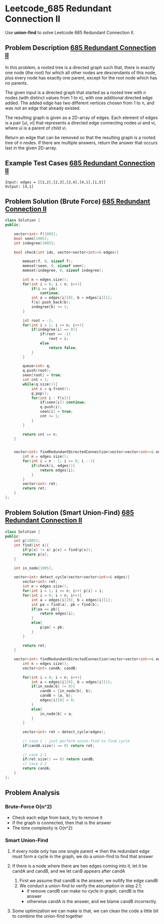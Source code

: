 # Leetcode_685 Redundant Connection II



Use **union-find** to solve Leetcode 685 Redundant Connection II.
<!--more-->


## Problem Description [685 Redundant Connection II](https://leetcode.com/problems/redundant-connection-ii/)

<p>
In this problem, a rooted tree is a directed graph such that, there is exactly one node (the root) for which all other nodes are descendants of this node, plus every node has exactly one parent, except for the root node which has no parents.

The given input is a directed graph that started as a rooted tree with n nodes (with distinct values from 1 to n), with one additional directed edge added. The added edge has two different vertices chosen from 1 to n, and was not an edge that already existed.

The resulting graph is given as a 2D-array of edges. Each element of edges is a pair [ui, vi] that represents a directed edge connecting nodes ui and vi, where ui is a parent of child vi.

Return an edge that can be removed so that the resulting graph is a rooted tree of n nodes. If there are multiple answers, return the answer that occurs last in the given 2D-array.
</p>


## Example Test Cases [685 Redundant Connection II](https://leetcode.com/problems/redundant-connection-ii/)

```
Input: edges = [[1,2],[2,3],[3,4],[4,1],[1,5]]
Output: [4,1]
```


## Problem Solution (Brute Force) [685 Redundant Connection II](https://leetcode.com/problems/redundant-connection-ii/)

```cpp
class Solution {
public:
    
    vector<int> f[1005];
    bool seen[1005];
    int indegree[1005];
    
    bool check(int idx, vector<vector<int>>& edges){
        
        memset(f, 0, sizeof f);
        memset(seen, 0, sizeof seen);
        memset(indegree, 0, sizeof indegree);
        
        int n = edges.size();
        for(int i = 0; i < n; i++){
            if(i == idx)
                continue;
            int a = edges[i][0], b = edges[i][1];
            f[a].push_back(b);    
            indegree[b] += 1;
        }
        
        int root = -1;
        for(int i = 1; i <= n; i++){
            if(indegree[i] == 0){
                if(root == -1)
                    root = i;
                else
                    return false;
            }
        }
        
        queue<int> q;
        q.push(root);
        seen[root] = true;
        int cnt = 1;
        while(q.size()){
            int c = q.front();
            q.pop();
            for(int i : f[c]){
                if(seen[i]) continue;
                q.push(i);
                seen[i] = true;
                cnt += 1;
            }
        }
        
        return cnt == n;   
    }


    vector<int> findRedundantDirectedConnection(vector<vector<int>>& edges) {
        int n = edges.size();
        for(int i = n - 1; i >= 0; i --){
            if(check(i, edges)){
                return edges[i];
            }
        }
        vector<int> ret;
        return ret;
    }
};
```



## Problem Solution (Smart Union-Find) [685 Redundant Connection II](https://leetcode.com/problems/redundant-connection-ii/)

```cpp
class Solution {
public:
    int p[1005];
    int find(int x){
        if(p[x] != x) p[x] = find(p[x]);
        return p[x];
    }
    
    int in_node[1005];
    
    vector<int> detect_cycle(vector<vector<int>>& edges){
        vector<int> ret;
        int n = edges.size();
        for(int i = 1; i <= n; i++) p[i] = i;
        for(int i = 0; i < n; i++){
            int a = edges[i][0], b = edges[i][1];
            int pa = find(a), pb = find(b);
            if(pa == pb){
                return edges[i];
            }
            else{
                p[pa] = pb;
            }
        }
        
        return ret;
    }
    
    vector<int> findRedundantDirectedConnection(vector<vector<int>>& edges) {
        int n = edges.size();
        vector<int> candA, candB;
        
        for(int i = 0; i < n; i++){
            int a = edges[i][0], b = edges[i][1];
            if(in_node[b] != 0){
                candA = {in_node[b], b};
                candB = {a, b};
                edges[i][0] = 0;
            }
            else{
                in_node[b] = a;
            }
        }                
        
        vector<int> ret = detect_cycle(edges);
        
        // case 1 : just perform union-find to find cycle
        if(candA.size() == 0) return ret;
        
        // case 2-1
        if(ret.size() == 0) return candB;
        // case 2-2
        return candA;
    }
};
```



## Problem Analysis


### Brute-Force O(n^2)
- Check each edge from back, try to remove it
- If the graph is connected, then that is the answer
- The time complexity is O(n^2)


### Smart Union-Find 
1. If every node only has one single parent => then the redundant edge must form a cycle in the graph, we do a union-find to find that answer

2. If there is a node where there are two edges coming into it, let it be candA and candB, and we let canB appears after candA
    1. First we assume that candB is the answer, we nullify the edge candB
    2. We conduct a union-find to verify the assumption in step 2.1; 
        - if remove candB can make no cycle in graph, candB is the answer
        - otherwise candA is the answer, and we blame candB incorrectly.
3. Some optimization we can make is that, we can clean the code a little bit to combine the union-find together
